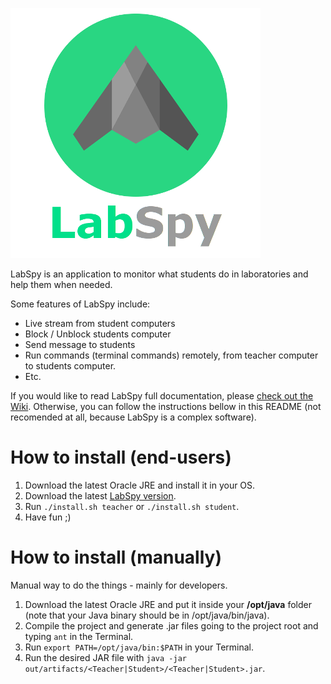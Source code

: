 ![](assets/labspy400x400.png)

LabSpy is an application to monitor what students do in laboratories and help them when needed.

Some features of LabSpy include:

- Live stream from student computers
- Block / Unblock students computer
- Send message to students
- Run commands (terminal commands) remotely, from teacher computer to students computer.
- Etc.

If you would like to read LabSpy full documentation, please [check out the Wiki](https://github.com/fjorgemota/LabSpy/wiki). Otherwise, you can follow the instructions bellow in this README (not recomended at all, because LabSpy is a complex software). 

# How to install (end-users)

1. Download the latest Oracle JRE and install it in your OS.
2. Download the latest [LabSpy version](https://github.com/fjorgemota/LabSpy/archive/master.zip).
2. Run `./install.sh teacher` or `./install.sh student`.
3. Have fun ;)

# How to install (manually)
Manual way to do the things - mainly for developers.

1. Download the latest Oracle JRE and put it inside your **/opt/java** folder (note that your Java binary should be in /opt/java/bin/java).
2. Compile the project and generate .jar files going to the project root and typing `ant` in the Terminal.
3. Run `export PATH=/opt/java/bin:$PATH` in your Terminal.
4. Run the desired JAR file with `java -jar out/artifacts/<Teacher|Student>/<Teacher|Student>.jar`.

